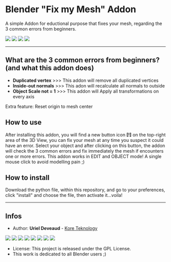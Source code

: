 # Blender "Fix my Mesh" Addon
A simple Addon for eductional purpose that fixes your mesh, regarding the 3 common errors from beginners.

<img src="https://img.shields.io/badge/Blender-3.1.2-green" /> <img src="https://img.shields.io/badge/Python-3.7-blue" /> <img src="https://img.shields.io/badge/Addon-1.0.1-yellow" /> <img src="https://img.shields.io/badge/CAN-X.1568D-red" />

---

## What are the 3 common errors from beginners? (and what this addon does)

- **Duplicated vertex** >>> This addon will remove all duplicated vertices
- **Inside-out normals** >>> This adon will recalculate all normals to outside
- **Object Scale not = 1** >>> This addon will Apply all transformations on every axis

Extra feature: Reset origin to mesh center

## How to use

After installing this addon, you will find a new button icon **[!]** on the top-right area of the 3D View, you can fix your mesh at any time you suspect it could have an error. Select your object and after clicking on this button, the addon will check the 3 common errors and fix immediately the mesh if encounters one or more errors. This addon works in EDIT and OBJECT mode! A single mouse click to avoid modelling pain ;)

## How to install

Download the python file, within this repository, and go to your preferences, click "install" and choose the file, then activate it...voila!

---

## Infos

* Author: **Uriel Deveaud** - [Kore Teknology](https://github.com/KoreTeknology) 

<img src="https://img.shields.io/badge/CG Art-1995-red" /> <img src="https://img.shields.io/badge/3D Blender-2002-red" /> <img src="https://img.shields.io/badge/Python Dev-2005-red" /> <img src="https://img.shields.io/badge/3D Trainer-2008-red" /> <img src="https://img.shields.io/badge/Coding Trainer-2010-red" /> <img src="https://img.shields.io/badge/GE-2015-darkorange" /> <img src="https://img.shields.io/badge/VR-2017-darkorange" /> <img src="https://img.shields.io/badge/AI-2020-darkorange" />

* License: This project is released under the GPL License.
* This work is dedicated to all Blender users ;)
